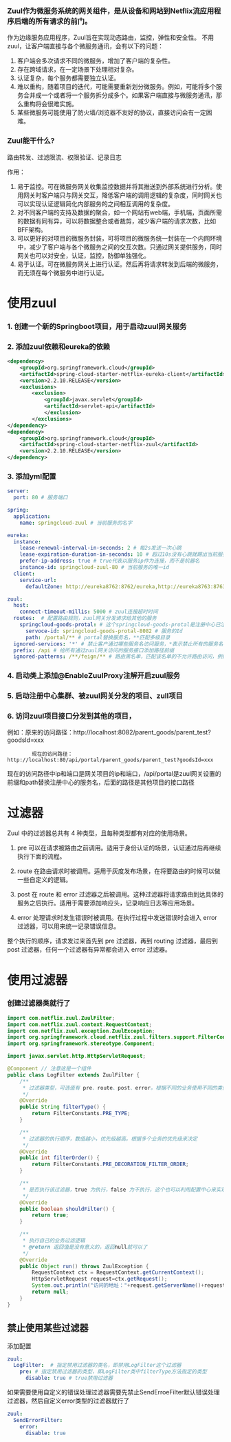 ### Zuul作为微服务系统的网关组件，是从设备和网站到Netflix流应用程序后端的所有请求的前门。
作为边缘服务应用程序，Zuul旨在实现动态路由，监控，弹性和安全性。
不用zuul，让客户端直接与各个微服务通讯，会有以下的问题：
1. 客户端会多次请求不同的微服务，增加了客户端的复杂性。
2. 存在跨域请求，在一定场景下处理相对复杂。
3. 认证复杂，每个服务都需要独立认证。
4. 难以重构，随着项目的迭代，可能需要重新划分微服务。例如，可能将多个服务合并成一个或者将一个服务拆分成多个。如果客户端直接与微服务通讯，那么重构将会很难实施。
5. 某些微服务可能使用了防火墙/浏览器不友好的协议，直接访问会有一定困难。

### Zuul能干什么?
路由转发、过滤限流、权限验证、记录日志

作用：
1. 易于监控。可在微服务网关收集监控数据并将其推送到外部系统进行分析。使用网关时客户端只与网关交互，降低客户端的调用逻辑的复杂度，同时网关也可以实现认证逻辑简化内部服务的之间相互调用的复杂度。
2. 对不同客户端的支持及数据的聚合，如一个网站有web端，手机端，页面所需的数据有同有异，可以将数据整合或者裁剪，减少客户端的请求次数，比如BFF架构。
3. 可以更好的对项目的微服务封装，可将项目的微服务统一封装在一个内网环境中，减少了客户端与各个微服务之间的交互次数。只通过网关提供服务，同时网关也可以对安全，认证，监控，防御单独强化。
4. 易于认证。可在微服务网关上进行认证。然后再将请求转发到后端的微服务，而无须在每个微服务中进行认证。

# 使用zuul

### 1. 创建一个新的Springboot项目，用于启动zuul网关服务

### 2. 添加zuul依赖和eureka的依赖
~~~xml
<dependency>
    <groupId>org.springframework.cloud</groupId>
    <artifactId>spring-cloud-starter-netflix-eureka-client</artifactId>
    <version>2.2.10.RELEASE</version>
    <exclusions>
        <exclusion>
            <groupId>javax.servlet</groupId>
            <artifactId>servlet-api</artifactId>
            </exclusion>
        </exclusions>
</dependency>
<dependency>
    <groupId>org.springframework.cloud</groupId>
    <artifactId>spring-cloud-starter-netflix-zuul</artifactId>
    <version>2.2.10.RELEASE</version>
</dependency>
~~~

### 3. 添加yml配置
~~~yml
server:
  port: 80 # 服务端口

spring:
  application:
    name: springcloud-zuul # 当前服务的名字

eureka:
  instance:
    lease-renewal-interval-in-seconds: 2 # 每2s发送一次心跳
    lease-expiration-duration-in-seconds: 10 # 超过10s没有心跳就踢出当前服务
    prefer-ip-address: true # true代表以服务ip作为连接，而不是机器名
    instance-id: springcloud-zuul-80 # 当前服务的唯一id
  client:
    service-url:
      defaultZone: http://eureka8762:8762/eureka,http://eureka8763:8763/eureka,http://eureka8764:8764/eureka # 注册中心集群

zuul:
  host:
    connect-timeout-millis: 5000 # zuul连接超时时间
  routes:  # 配置路由规则，zuul网关分发请求给其他的服务
    springcloud-goods-protal: # 这个springcloud-goods-protal是注册中心已注册服务的名字
      servoce-id: springcloud-goods-protal-8082 # 服务的Id
      path: /portal/** # portal替换服务名，**匹配多级目录
  ignored-services: '*' # 禁止客户通过哪些服务名访问服务，*表示禁止所有的服务名
  prefix: /api # 给所有通过zuul网关访问的服务接口添加路径前缀
  ignored-patterns: /**/feign/** # 路由黑名单，匹配该名单的不允许路由访问，例如当前不匹配路径带有feign的url
~~~

### 4. 启动类上添加@EnableZuulProxy注解开启zuul服务

### 5. 启动注册中心集群、被zuul网关分发的项目、zull项目

### 6. 访问zuul项目接口分发到其他的项目，

例如：原来的访问路径：http://localhost:8082/parent_goods/parent_test?goodsId=xxx

            现在的访问路径：http://localhost:80/api/portal/parent_goods/parent_test?goodsId=xxx

现在的访问路径中ip和端口是网关项目的ip和端口，/api/portal是zuul网关设置的前缀和path替换注册中心的服务名，后面的路径是其他项目的接口路径

# 过滤器
Zuul 中的过滤器总共有 4 种类型，且每种类型都有对应的使用场景。

1. pre 可以在请求被路由之前调用。适用于身份认证的场景，认证通过后再继续执行下面的流程。

2. route 在路由请求时被调用。适用于灰度发布场景，在将要路由的时候可以做一些自定义的逻辑。

3. post 在 route 和 error 过滤器之后被调用。这种过滤器将请求路由到达具体的服务之后执行。适用于需要添加响应头，记录响应日志等应用场景。

4. error 处理请求时发生错误时被调用。在执行过程中发送错误时会进入 error 过滤器，可以用来统一记录错误信息。

 

整个执行的顺序，请求发过来首先到 pre 过滤器，再到 routing 过滤器，最后到 post 过滤器，任何一个过滤器有异常都会进入 error 过滤器。

# 使用过滤器

### 创建过滤器类就行了
~~~java
import com.netflix.zuul.ZuulFilter;
import com.netflix.zuul.context.RequestContext;
import com.netflix.zuul.exception.ZuulException;
import org.springframework.cloud.netflix.zuul.filters.support.FilterConstants;
import org.springframework.stereotype.Component;

import javax.servlet.http.HttpServletRequest;

@Component // 注意这是一个组件
public class LogFilter extends ZuulFilter {
    /**
     * 过滤器类型，可选值有 pre、route、post、error。根据不同的业务使用不同的类型
     */
    @Override
    public String filterType() {
        return FilterConstants.PRE_TYPE;
    }

    /**
     * 过滤器的执行顺序，数值越小，优先级越高。根据多个业务的优先级来决定
     */
    @Override
    public int filterOrder() {
        return FilterConstants.PRE_DECORATION_FILTER_ORDER;
    }

    /**
     * 是否执行该过滤器，true 为执行，false 为不执行，这个也可以利用配置中心来实现，达到动态的开启和关闭过滤器。
     */
    @Override
    public boolean shouldFilter() {
        return true;
    }

    /**
     * 执行自己的业务过滤逻辑
     * @return 返回值是没有意义的，返回null就可以了
     */
    @Override
    public Object run() throws ZuulException {
        RequestContext ctx = RequestContext.getCurrentContext();
        HttpServletRequest request=ctx.getRequest();
        System.out.println("访问的地址："+request.getServerName()+request.getRequestURI());
        return null;
    }
}
~~~

## 禁止使用某些过滤器
添加配置
~~~yml
zuul:
  LogFilter:  # 指定禁用过滤器的类名，即禁用LogFilter这个过滤器
    pre: # 指定禁用过滤器的类型，即LogFilter类中filterType方法指定的类型
      disable: true # true禁用过滤器
~~~

如果需要使用自定义的错误处理过滤器需要先禁止SendErroeFilter默认错误处理过滤器，然后自定义error类型的过滤器就行了
~~~yml
zuul:
  SendErrorFilter:
    error:
      disable: true
~~~
